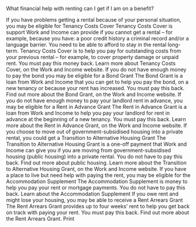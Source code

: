What financial help with renting can I get if I am on a benefit? 

If you have problems getting a rental because of your personal situation, you may be eligible for Tenancy Costs Cover
Tenancy Costs Cover is support Work and Income can provide if you cannot get a rental – for example, because you have:
a poor credit history
a criminal record and/or
a language barrier.
You need to be able to afford to stay in the rental long-term.
Tenancy Costs Cover is to help you pay for outstanding costs from your previous rental – for example, to cover property damage or unpaid rent.
You must pay this money back.
Learn more about Tenancy Costs Cover, on the Work and Income website.
If you do not have enough money to pay the bond you may be eligible for a Bond Grant
The Bond Grant is a loan from Work and Income that you can get to help you pay the bond, on a new tenancy or because your rent has increased.
You must pay this back.
Find out more about the Bond Grant, on the Work and Income website.
If you do not have enough money to pay your landlord rent in advance, you may be eligible for a Rent in Advance Grant
The Rent in Advance Grant is a loan from Work and Income to help you pay your landlord for rent in advance at the beginning of a new tenancy.
You must pay this back.
Learn more about the Rent in Advance Grant, on the Work and Income website.
If you choose to move out of government-subsidised housing into a private rental, you could get a Transition to Alternative Housing Grant
The Transition to Alternative Housing Grant is a one-off payment that Work and Income can give you if you are moving from government-subsidised housing (public housing) into a private rental.
You do not have to pay this back.
Find out more about public housing.
Learn more about the Transition to Alternative Housing Grant, on the Work and Income website.
If you have a place to live but need help with paying the rent, you may be eligible for the Accommodation Supplement
The Accommodation Supplement is money to help you pay your rent or mortgage payments.
You do not have to pay this back.
Learn about the Accommodation Supplement
If you owe rent and might lose your housing, you may be able to receive a Rent Arrears Grant
The Rent Arrears Grant provides up to four weeks' rent to help you get back on track with paying your rent.
You must pay this back.
Find out more about the Rent Arrears Grant.  Print 